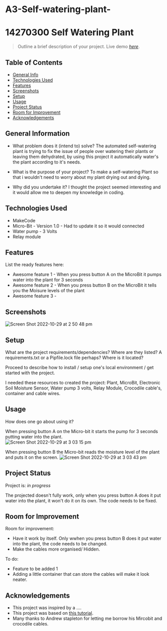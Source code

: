 # A3-Self-watering-plant-
# 14270300 Self Watering Plant 
> Outline a brief description of your project.
> Live demo [_here_](https://www.example.com). <!-- If you have the project hosted somewhere, include the link here. -->

## Table of Contents
* [General Info](#general-information)
* [Technologies Used](#technologies-used)
* [Features](#features)
* [Screenshots](#screenshots)
* [Setup](#setup)
* [Usage](#usage)
* [Project Status](#project-status)
* [Room for Improvement](#room-for-improvement)
* [Acknowledgements](#acknowledgements)



## General Information
- What problem does it (intend to) solve? 
The automated self-watering plant is trying to fix the issue of people over watering their plants or leaving them dehydrated, by using this project it automatically water's the plant according to it's needs. 

- What is the purpose of your project? 
To make a self-watering Plant so that i wouldn't need to worry about my plant drying out and dying. 

- Why did you undertake it? 
I thought the project seemed interesting and it would allow me to deepen my knowledge in coding. 



## Technologies Used
- MakeCode 
- Micro-Bit - Version 1.0 - Had to update it so it would connected
- Water pump - 3 Volts
- Relay module



## Features
List the ready features here:
- Awesome feature 1 - When you press button A on the MicroBit it pumps water into the plant for 3 seconds 
- Awesome feature 2 - When you press button B on the MicroBit it tells you the Moisure levels of the plant
- Awesome feature 3 - 


## Screenshots

![Screen Shot 2022-10-29 at 2 50 48 pm](https://user-images.githubusercontent.com/116044049/198812590-1b757b95-ff66-444c-a2e2-7e856e784ae9.png)

## Setup
What are the project requirements/dependencies? Where are they listed? A requirements.txt or a Pipfile.lock file perhaps? Where is it located?

Proceed to describe how to install / setup one's local environment / get started with the project.

I needed these resources to created the project: Plant, MicroBit, Electronic Soil Moisture Sensor, Water pump 3 volts, Relay Module, Crocodile cable's, container and cable wires. 






## Usage
How does one go about using it?

When pressing button A on the Micro-bit it starts the pump for 3 seconds putting water into the plant.  
![Screen Shot 2022-10-29 at 3 03 15 pm](https://user-images.githubusercontent.com/116044049/198812996-92242af4-bebf-45d1-9493-a8d7da767dbe.png)


When pressing button B the Micro-bit reads the moisture level of the plant and puts it on the screen. 
![Screen Shot 2022-10-29 at 3 03 43 pm](https://user-images.githubusercontent.com/116044049/198813008-2d6446c4-af3b-4f42-b3c3-cc9e232d534d.png)


## Project Status
Project is: _in progress_ 

The projected doesn't fully work, only when you press button A does it put water into the plant, it won't do it on its own. The code needs to be fixed. 


## Room for Improvement

Room for improvement:
- Have it work by itself. Only wwhen you press button B does it put water into the plant, the code needs to be changed. 
- Make the cables more organised/ Hidden.  

To do:
- Feature to be added 1
- Adding a little container that can store the cables will make it look neater. 


## Acknowledgements
- This project was inspired by a .... 
- This project was based on [this tutorial](https://www.instructables.com/Automatic-Plant-Watering-System-Using-a-Microbit/).
- Many thanks to Andrew stapleton for letting me borrow his Mircobit and crocodile cables. 


